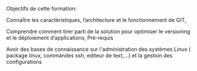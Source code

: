 
Objectifs de cette formation:

Connaître les caractéristiques, l’architecture et le fonctionnement de GIT,

Comprendre comment tirer parti de la solution pour optimiser le versioning et le déploiement d’applications,
Pré-requis

Avoir des bases de connaissance sur l'administration des systèmes Linux ( package linux, commandes ssh, editeur de text,...)
et la gestion des configurations
